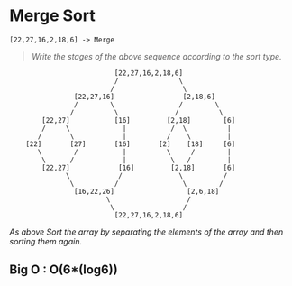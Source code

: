 # Merge Sort
```
[22,27,16,2,18,6] -> Merge 
```

>_Write the stages of the above sequence according to the sort type._

```
                          [22,27,16,2,18,6]
                          /               \  
                         /                 \             
                [22,27,16]                 [2,18,6]
                /        \                /        \
               /          \              /          \
        [22,27]           [16]         [2,18]        [6]
        /     \             |           /  \          |
       /       \            |          /    \         |  
    [22]       [27]       [16]       [2]    [18]     [6]
       \        /           |          \     /        |   
        \      /            |           \   /         |  
        [22,27]            [16]         [2,18]       [6]  
              \            /              \          /
               \          /                \        /
                [16,22,26]                  [2,6,18]
                        \                   /
                         \                 /
                          [22,27,16,2,18,6]
```
_As above Sort the array by separating the elements of the array and then sorting them again._

## Big O : O(6*(log6))
